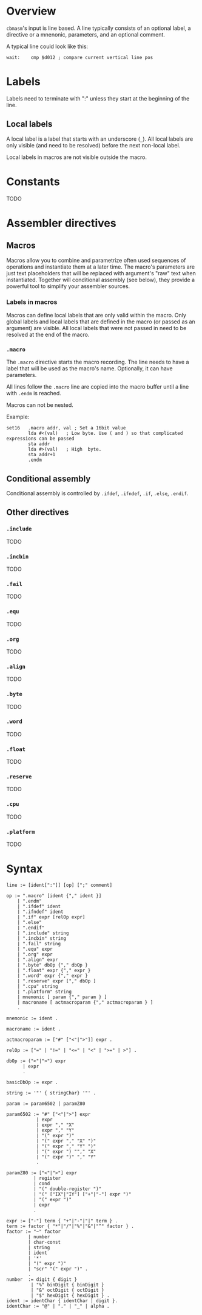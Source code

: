 # Overview

`cbmasm`'s input is line based. A line typically consists of an optional label, a directive or a mnenonic, parameters,
and an optional comment.

A typical line could look like this:

```
wait:    cmp $d012 ; compare current vertical line pos
```                                                   

# Labels
Labels need to terminate with ":" unless they start at the beginning of the line.

## Local labels
A local label is a label that starts with an underscore (`_`).
All local labels are only visible (and need to be resolved) before the next non-local label.

Local labels in macros are not visible outside the macro. 

# Constants
TODO

# Assembler directives

## Macros

Macros allow you to combine and parametrize often used sequences of operations and instantiate them at a later time. 
The macro's parameters are just text placeholders that will be replaced with argument's "raw" text when instantiated.
Together will conditional assembly (see below), they provide a powerful tool to simplify your assembler sources.

### Labels in macros
Macros can define local labels that are only valid within the macro. Only global labels and local labels that are 
defined in the macro (or passed as an argument) are visible. All local labels that were not passed in need to be 
resolved at the end of the macro.  

### `.macro`
The `.macro` directive starts the macro recording. The line needs to have a label that will be used as the macro's 
name. Optionally, it can have parameters. 

All lines follow the `.macro` line are copied into the macro buffer until a line with `.endm` is reached.

Macros can not be nested.

Example:
```
set16   .macro addr, val ; Set a 16bit value
        lda #<(val)   ; Low byte. Use ( and ) so that complicated expressions can be passed
        sta addr
        lda #>(val)   ; High  byte.
        sta addr+1
        .endm
```

## Conditional assembly
Conditional assembly is controlled by `.ifdef`, `.ifndef`, `.if`, `.else`, `.endif`.

## Other directives

### `.include`
TODO

### `.incbin`
TODO

### `.fail`
TODO

### `.equ`
TODO

### `.org`
TODO

### `.align`
TODO

### `.byte`
TODO

### `.word`
TODO

### `.float`
TODO

### `.reserve`
TODO

### `.cpu`
TODO

### `.platform`
TODO

# Syntax

```
line := [ident[":"]] [op] [";" comment]

op := ".macro" [ident {"," ident }]
    | ".endm"
    | ".ifdef" ident
    | ".ifndef" ident
    | ".if" expr [relOp expr]
    | ".else"
    | ".endif"
    | ".include" string
    | ".incbin" string
    | ".fail" string
    | ".equ" expr
    | ".org" expr
    | ".align" expr
    | ".byte" dbOp {"," dbOp }
    | ".float" expr {"," expr }
    | ".word" expr {"," expr }
    | ".reserve" expr ["," dbOp ]
    | ".cpu" string 
    | ".platform" string 
    | mnemonic [ param {"," param } ]
    | macroname [ actmacroparam {"," actmacroparam } ]
    .
                                         
mnemonic := ident .

macroname := ident .
                    
actmacroparam := ["#" ["<"|">"]] expr .

relOp := ["=" | "!=" | "<=" | "<" | ">=" | >"] .

dbOp := ("<"|">") expr 
      | expr
      .

basicDbOp := expr .

string := '"' { stringChar} '"' .

param := param6502 | paramZ80

param6502 := "#" ["<"|">"] expr
           | expr
           | expr "," "X"
           | expr "," "Y"  
           | "(" expr ")"
           | "(" expr "," "X" ")"
           | "(" expr "," "Y" ")"  
           | "(" expr ") ""," "X" 
           | "(" expr ")" "," "Y"
           .       

paramZ80 := ["<"|">"] expr
          | register
          | cond
          | "(" double-register ")"
          | "(" ["IX"|"IY"] ["+"|"-"] expr ")"
          | "(" expr ")"
          | expr
          .

expr := ["-"] term { "+"|"-"|"|" term } .
term := factor { "*"|"/"|"%"|"&"|"^" factor } . 
factor := "~" factor 
        | number 
        | char-const      
        | string
        | ident 
        | '*'
        | "(" expr ")" 
        | "scr" "(" expr ")" .
        .
number  := digit { digit } 
         | "%" binDigit { binDigit }
         | "&" octDigit { octDigit }
         | "$" hexDigit { hexDigit } .
ident := identChar { identChar | digit }.
identChar := "@" | "." | "_" | alpha .  
```

